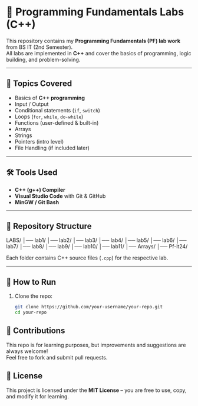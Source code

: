# 📘 Programming Fundamentals Labs (C++)

This repository contains my **Programming Fundamentals (PF) lab work** from BS IT (2nd Semester).  
All labs are implemented in **C++** and cover the basics of programming, logic building, and problem-solving.

---

## 🚀 Topics Covered
- Basics of **C++ programming**
- Input / Output
- Conditional statements (`if`, `switch`)
- Loops (`for`, `while`, `do-while`)
- Functions (user-defined & built-in)
- Arrays
- Strings
- Pointers (intro level)
- File Handling (if included later)

---

## 🛠 Tools Used
- **C++ (g++) Compiler**
- **Visual Studio Code** with Git & GitHub
- **MinGW / Git Bash**

---

## 📂 Repository Structure
LABS/
│── lab1/
│── lab2/
│── lab3/
│── lab4/
│── lab5/
│── lab6/
│── lab7/
│── lab8/
│── lab9/
│── lab10/
│── lab11/
│── Arrays/
│── Pf-it24/


Each folder contains C++ source files (`.cpp`) for the respective lab.

---

## 📌 How to Run
1. Clone the repo:
   ```bash
   git clone https://github.com/your-username/your-repo.git
   cd your-repo


  ## **🤝 Contributions**

  This repo is for learning purposes, but improvements and suggestions are always welcome!  
  Feel free to fork and submit pull requests.

  ## **📜 License**

  This project is licensed under the **MIT License** – you are free to use, copy,  
  and modify it for learning.

